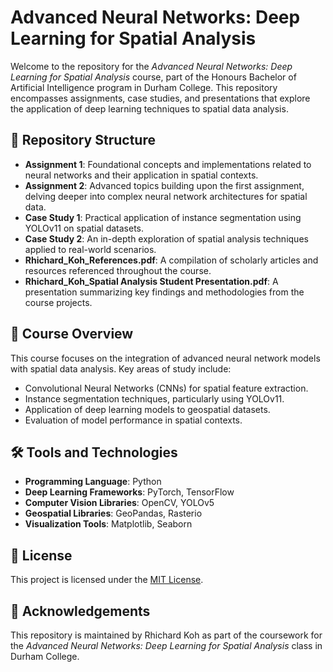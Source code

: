 
# Advanced Neural Networks: Deep Learning for Spatial Analysis

Welcome to the repository for the *Advanced Neural Networks: Deep Learning for Spatial Analysis* course, part of the Honours Bachelor of Artificial Intelligence program in Durham College. This repository encompasses assignments, case studies, and presentations that explore the application of deep learning techniques to spatial data analysis.

## 📁 Repository Structure

- **Assignment 1**: Foundational concepts and implementations related to neural networks and their application in spatial contexts.
- **Assignment 2**: Advanced topics building upon the first assignment, delving deeper into complex neural network architectures for spatial data.
- **Case Study 1**: Practical application of instance segmentation using YOLOv11 on spatial datasets.
- **Case Study 2**: An in-depth exploration of spatial analysis techniques applied to real-world scenarios.
- **Rhichard_Koh_References.pdf**: A compilation of scholarly articles and resources referenced throughout the course.
- **Rhichard_Koh_Spatial Analysis Student Presentation.pdf**: A presentation summarizing key findings and methodologies from the course projects.

## 🧠 Course Overview

This course focuses on the integration of advanced neural network models with spatial data analysis. Key areas of study include:

- Convolutional Neural Networks (CNNs) for spatial feature extraction.
- Instance segmentation techniques, particularly using YOLOv11.
- Application of deep learning models to geospatial datasets.
- Evaluation of model performance in spatial contexts.

## 🛠️ Tools and Technologies

- **Programming Language**: Python
- **Deep Learning Frameworks**: PyTorch, TensorFlow
- **Computer Vision Libraries**: OpenCV, YOLOv5
- **Geospatial Libraries**: GeoPandas, Rasterio
- **Visualization Tools**: Matplotlib, Seaborn

## 📄 License

This project is licensed under the [MIT License](LICENSE).

## 🤝 Acknowledgements

This repository is maintained by Rhichard Koh as part of the coursework for the *Advanced Neural Networks: Deep Learning for Spatial Analysis* class in Durham College.
